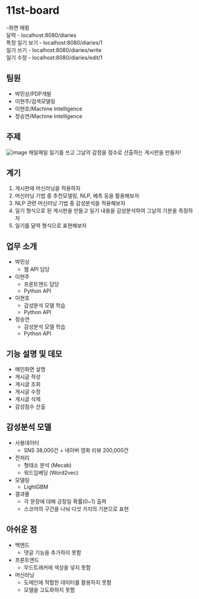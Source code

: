 # 11st-board
-화면 매핑  
달력 - localhost:8080/diaries  
특정 일기 보기 - localhost:8080/diaries/1  
일기 쓰기 - localhost:8080/diaries/write  
일기 수정 - localhost:8080/diaries/edit/1  

## 팀원
- 박민상/PDP개발
- 이현주/검색모델링
- 이현호/Machine Intelligence
- 정승연/Machine Intelligence

## 주제
![image](https://user-images.githubusercontent.com/48508626/155661563-92b1b8cd-cefc-4ee5-9559-25488e578532.png)
매일매일 일기를 쓰고 그날의 감정을 점수로 산출하는 게시판을 만들자!  

## 계기
1. 게시판에 머신러닝을 적용하자
2. 머신러닝 기법 중 추천모델링, NLP, 예측 등을 활용해보자
3. NLP 관련 머신러닝 기법 중 감성분석을 적용해보자
4. 일기 형식으로 된 게시판을 만들고 일기 내용을 감성분석하여 그날의 기분을 측정하자
5. 일기를 달력 형식으로 표현해보자

## 업무 소개  
- 박민상
  - 웹 API 담당
- 이현주
  - 프론트엔드 담당
  - Python API
- 이현호
  - 감성분석 모델 학습
  - Python API
- 정승연
  - 감성분석 모델 학습
  - Python API

## 기능 설명 및 데모
- 메인화면 설명
- 게시글 작성
- 게시글 조회
- 게시글 수정
- 게시글 삭제
- 감성점수 산출

## 감성분석 모델
- 사용데이터
  - SNS 38,000건 + 네이버 영화 리뷰 200,000건
- 전처리
  - 형태소 분석 (Mecab)
  - 워드임베딩 (Word2vec)
- 모델링
  - LightGBM
- 결과물
  - 각 문장에 대해 긍정일 확률(0~1) 출력
  - 스코어의 구간을 나눠 다섯 가지의 기분으로 표현

## 아쉬운 점
- 백엔드
  - 댓글 기능을 추가하지 못함
- 프론트엔드
  - 무드트래커에 색상을 넣지 못함
- 머신러닝
  - 도메인에 적합한 데이터를 활용하지 못함
  - 모델을 고도화하지 못함
